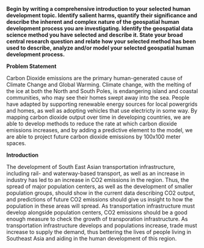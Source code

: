 **Begin by writing a comprehensive introduction to your selected human development topic. Identify salient harms, quantify their significance and describe the inherent and complex nature of the geospatial human development process you are investigating. Identify the geospatial data science method you have selected and describe it. State your broad central research question and relate how your selected method has been used to describe, analyze and/or model your selected geospatial human development process.**  
  
  
**Problem Statement**  
  
  Carbon Dioxide emissions are the primary human-generated cause of Climate Change and Global Warming. Climate change, with the melting of the ice at both the North and South Poles, is endangering island and coastal communities, who may see their homes swept away into the sea. People have adapted by supporting renewable energy sources for local powergrids and homes, as well as adopting vehicles that use electricty in some way. By mapping carbon dioxide output over time in developing countries, we are able to develop methods to reduce the rate at which carbon dioxide emissions increases, and by adding a predictive element to the model, we are able to project future carbon dioxide emissions by 100x100 meter spaces.
  
**Introduction**  
  
  The development of South East Asian transportation infrastructure, including rail- and waterway-based transport, as well as an increase in industry has led to an increase in CO2 emissions in the region. Thus, the spread of major population centers, as well as the development of smaller population groups, should show in the current data describing CO2 output, and predictions of future CO2 emissions should give us insight to how the population in these areas will spread. As transportation infrastructure must develop alongside population centers, CO2 emissions should be a good enough measure to check the growth of transporation infrastructure. As transportation infrastructure develops and populations increase, trade must increase to supply the demand, thus bettering the lives of people living in Southeast Asia and aiding in the human development of this region.
